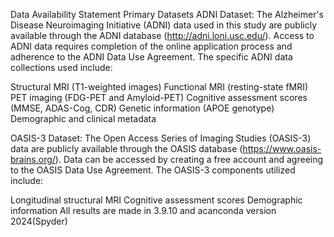 Data Availability Statement
Primary Datasets
ADNI Dataset: The Alzheimer's Disease Neuroimaging Initiative (ADNI) data used in this study are publicly available through the ADNI database (http://adni.loni.usc.edu/). Access to ADNI data requires completion of the online application process and adherence to the ADNI Data Use Agreement. The specific ADNI data collections used include:

Structural MRI (T1-weighted images)
Functional MRI (resting-state fMRI)
PET imaging (FDG-PET and Amyloid-PET)
Cognitive assessment scores (MMSE, ADAS-Cog, CDR)
Genetic information (APOE genotype)
Demographic and clinical metadata

OASIS-3 Dataset: The Open Access Series of Imaging Studies (OASIS-3) data are publicly available through the OASIS database (https://www.oasis-brains.org/). Data can be accessed by creating a free account and agreeing to the OASIS Data Use Agreement. The OASIS-3 components utilized include:

Longitudinal structural MRI
Cognitive assessment scores
Demographic information
All results are made in 3.9.10 and acanconda version 2024(Spyder)
